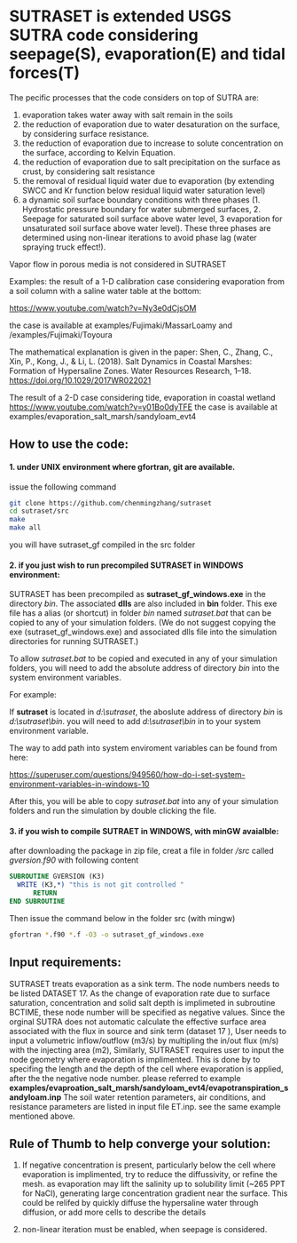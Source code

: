 # SUTRASET is extended USGS SUTRA code considering seepage(S), evaporation(E) and tidal forces(T)

The pecific processes that the code considers on top of SUTRA are:

  1. evaporation takes water away with salt remain in the soils
  2. the reduction of evaporation due to water desaturation on the surface, by considering surface resistance.
  3. the reduction of evaporation due to increase to solute concentration on the surface, according to Kelvin Equation.
  4. the reduction of evaporation due to salt precipitation on the surface as crust, by considering salt resistance
  5. the removal of residual liquid water due to evaporation (by extending SWCC and Kr function below residual liquid water saturation level)
  6. a dynamic soil surface boundary conditions with three phases (1. Hydrostatic pressure boundary for water submerged surfaces, 2. Seepage for saturated soil surface above water level, 3 evaporation for unsaturated soil surface above water level). These three phases are determined using non-linear iterations to avoid phase lag (water spraying truck effect!).

Vapor flow in porous media is not considered in SUTRASET

  
Examples:
the result of a 1-D calibration case considering evaporation from a soil column with a saline water table at the bottom:

https://www.youtube.com/watch?v=Ny3e0dCjsOM 

the case is available at examples/Fujimaki/MassarLoamy and /examples/Fujimaki/Toyoura


The mathematical explanation is given in the paper:
Shen, C., Zhang, C., Xin, P., Kong, J., & Li, L. (2018). Salt Dynamics in Coastal Marshes: Formation of Hypersaline Zones. Water Resources Research, 1–18. https://doi.org/10.1029/2017WR022021


The result of a 2-D case considering tide, evaporation in coastal wetland
https://www.youtube.com/watch?v=y01Bo0dyTFE
the case is available at examples/evaporation_salt_marsh/sandyloam_evt4


## How to use the code:

#### 1. under UNIX environment where gfortran, git are available.

issue the following command

```bash
git clone https://github.com/chenmingzhang/sutraset
cd sutraset/src
make 
make all
```

you will have sutraset_gf compiled in the src folder

#### 2. if you just wish to run precompiled SUTRASET in WINDOWS environment:

SUTRASET has been precompiled as **sutraset_gf_windows.exe** in the directory *bin*. The associated **dlls** are also included in **bin** folder. This exe file has a alias (or shortcut) in folder *bin* named *sutraset.bat* that can be copied to any of your simulation folders.
(We do not suggest copying the exe (sutraset_gf_windows.exe) and associated dlls file into the simulation directories for running SUTRASET.)

To allow *sutraset.bat* to be copied and executed in any of your simulation folders, you will need to add the absolute address of directory *bin* into the system environment variables.

For example: 

If **sutraset** is located in *d:\sutraset*, the aboslute address of directory *bin* is *d:\sutraset\bin*. you will need to add *d:\sutraset\bin* in to your system environment variable.

The way to add path into system enviroment variables can be found from here:

https://superuser.com/questions/949560/how-do-i-set-system-environment-variables-in-windows-10

After this, you will be able to copy *sutraset.bat* into any of your simulation folders and run the simulation by double clicking the file.

#### 3. if you wish to compile SUTRAET in WINDOWS, with minGW avaialble:

 after downloading the package in zip file, creat a file in folder */src* called *gversion.f90* with following content

```fortran
SUBROUTINE GVERSION (K3)
  WRITE (K3,*) "this is not git controlled "
      RETURN
END SUBROUTINE
```

Then issue the command below in the folder src (with mingw) 

```bash
gfortran *.f90 *.f -O3 -o sutraset_gf_windows.exe

```

## Input requirements:
 SUTRASET treats evaporation as a sink term. The node numbers needs to be listed DATASET 17. As the change of evaporation rate due to surface saturation, concentration and solid salt depth is implimeted in subroutine BCTIME, these node number will be specified as negative values. 
 Since the orginal SUTRA does not automatic calculate the effective surface area associated with the flux in source and sink term (dataset 17 ), User needs to input a volumetric inflow/outflow (m3/s) by multipling the in/out flux (m/s) with the injecting area (m2),  Similarly, SUTRASET requires user to input the node geometry where evaporation is implimented. This is done by to specifing the length and the depth of the cell where evaporation is applied, after the the negative node number. please referred to example **examples/evaproation_salt_marsh/sandyloam_evt4/evapotranspiration_sandyloam.inp**
 The soil water retention parameters, air conditions, and resistance parameters are listed in input file ET.inp. see the same example mentioned above.


## Rule of Thumb to help converge your solution:
1. If negative concentration is present, particularly below the cell where evaporation is implimented, try to reduce the diffussivity, or refine the mesh. as evaporation may lift the salinity up to solubility limit (~265 PPT for NaCl), generating large concentration gradient near the surface. This could be relifed by quickly diffuse the hypersaline water through diffusion, or add more cells to describe the details

2. non-linear iteration must be enabled, when seepage is considered.
